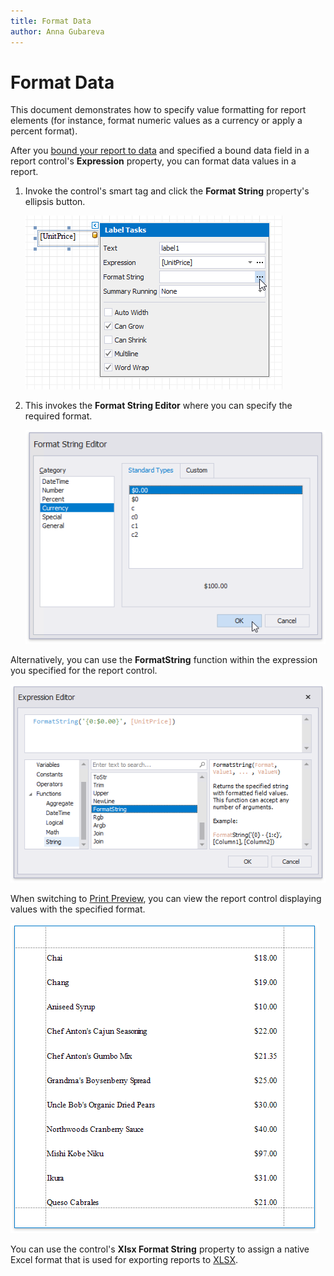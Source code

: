 ```yaml
---
title: Format Data
author: Anna Gubareva
---
```

# Format Data

This document demonstrates how to specify value formatting for report elements (for instance, format numeric values as a currency or apply a percent format).

After you [bound your report to data](../bind-to-data.md) and specified a bound data field in a report control's **Expression** property, you can format data values in a report.

1. Invoke the control's smart tag and click the **Format String** property's ellipsis button.
	
	![](../../../../images/eurd-win-label-format-string-property.png)

2. This invokes the **Format String Editor** where you can specify the required format.
	
	![](../../../../images/eurd-win-format-string-editor-currency.png)

Alternatively, you can use the **FormatString** function within the expression you specified for the report control.

![](../../../../images/eurd-win-expression-editor-formatstring-function.png)

When switching to [Print Preview](../preview-print-and-export-reports.md), you can view the report control displaying values with the specified format.

![](../../../../images/eurd-win-format-data-result.png)


You can use the control's **Xlsx Format String** property to assign a native Excel format that is used for exporting reports to [XLSX](../../../print-preview/print-preview-for-winforms/exporting/xlsx-specific-export-options.md).